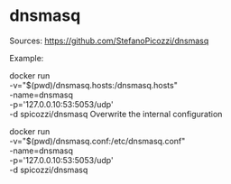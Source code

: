 # dnsmasq

Sources: https://github.com/StefanoPicozzi/dnsmasq

Example:

docker run \
-v="$(pwd)/dnsmasq.hosts:/dnsmasq.hosts" \
-name=dnsmasq \
-p='127.0.0.10:53:5053/udp' \
-d spicozzi/dnsmasq
Overwrite the internal configuration

docker run \
-v="$(pwd)/dnsmasq.conf:/etc/dnsmasq.conf" \
-name=dnsmasq \
-p='127.0.0.10:53:5053/udp' \
-d spicozzi/dnsmasq
